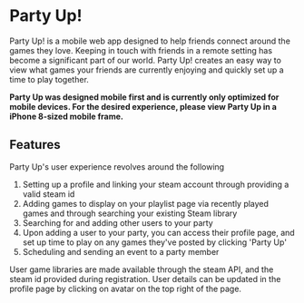 # Party Up!

Party Up! is a mobile web app designed to help friends connect around the games they love. Keeping in touch with friends in a remote setting has become a significant part of our world. Party Up! creates an easy way to view what games your friends are currently enjoying and quickly set up a time to play together. 

**Party Up was designed mobile first and is currently only optimized for mobile devices. For the desired experience, please view Party Up in a iPhone 8-sized mobile frame.**

## Features

Party Up's user experience revolves around the following 
1. Setting up a profile and linking your steam account through providing a valid steam id
2. Adding games to display on your playlist page via recently played games and through searching your existing Steam library
3. Searching for and adding other users to your party 
4. Upon adding a user to your party, you can access their profile page, and set up time to play on any games they've posted by clicking 'Party Up'
5. Scheduling and sending an event to a party member

User game libraries are made available through the steam API, and the steam id provided during registration. User details can be updated in the profile page by clicking on avatar on the top right of the page. 
